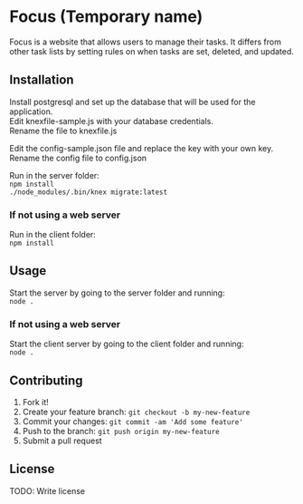 # Focus (Temporary name)

Focus is a website that allows users to manage their tasks. It differs from other task lists by setting rules on when
tasks are set, deleted, and updated.

## Installation

Install postgresql and set up the database that will be used for the application.  
Edit knexfile-sample.js with your database credentials.  
Rename the file to knexfile.js

Edit the config-sample.json file and replace the key with your own key.  
Rename the config file to config.json

Run in the server folder:  
`npm install`  
`./node_modules/.bin/knex migrate:latest`

### If not using a web server
Run in the client folder:  
`npm install`

## Usage

Start the server by going to the server folder and running:  
`node .`

### If not using a web server
Start the client server by going to the client folder and running:  
`node .`

## Contributing

1. Fork it!
2. Create your feature branch: `git checkout -b my-new-feature`
3. Commit your changes: `git commit -am 'Add some feature'`
4. Push to the branch: `git push origin my-new-feature`
5. Submit a pull request

## License

TODO: Write license
